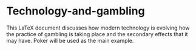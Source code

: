 # Technology-and-gambling
This LaTeX document discusses how modern technology is
evolving how the practice of gambling is taking place and the
secondary effects that it may have. Poker will be used as the
main example.
